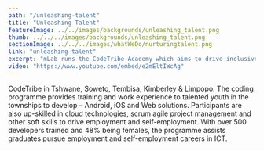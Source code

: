 ```yaml
---
path: "/unleashing-talent"
title: "Unleashing Talent"
featureImage: ../../images/backgrounds/unleashing_talent.png
thumb: ../../../images/backgrounds/unleashing_talent.png
sectionImage: ../../../images/whatWeDo/nurturingtalent.png
link: "unleashing-talent"
excerpt: "mLab runs the CodeTribe Academy which aims to drive inclusive digital innovation in South Africa."
video: "https://www.youtube.com/embed/e2mEltIWcAg"
---
```


CodeTribe in Tshwane, Soweto, Tembisa, Kimberley & Limpopo.
The coding programme provides training and work experience to talented youth in the townships to develop – Android, iOS and Web solutions. Participants are also up-skilled in cloud technologies, scrum agile project management and other soft skills to drive employment and self-employment. With over 500 developers trained and 48% being females, the programme assists graduates pursue employment and self-employment careers in ICT.
